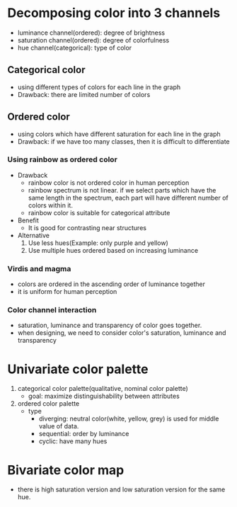 # Decomposing color into 3 channels
* luminance channel(ordered): degree of brightness
* saturation channel(ordered): degree of colorfulness
* hue channel(categorical): type of color

## Categorical color
* using different types of colors for each line in the graph
* Drawback: there are limited number of colors

## Ordered color
* using colors which have different saturation for each line in the graph
* Drawback: if we have too many classes, then it is difficult to differentiate

### Using rainbow as ordered color
* Drawback
    * rainbow color is not ordered color in human perception
    * rainbow spectrum is not linear. if we select parts which have the same length in the spectrum, each part will have different number of colors within it.
    * rainbow color is suitable for categorical attribute
* Benefit
    * It is good for contrasting near structures
* Alternative
    1. Use less hues(Example: only purple and yellow)
    1. Use multiple hues ordered based on increasing luminance

### Virdis and magma
* colors are ordered in the ascending order of luminance together
* it is uniform for human perception

### Color channel interaction
* saturation, luminance and transparency of color goes together.
* when designing, we need to consider color's saturation, luminance and transparency

# Univariate color palette
1. categorical color palette(qualitative, nominal color palette)
    * goal: maximize distinguishability between attributes
1. ordered color palette
    * type
        * diverging: neutral color(white, yellow, grey) is used for middle value of data.
        * sequential: order by luminance
        * cyclic: have many hues

# Bivariate color map
* there is high saturation version and low saturation version for the same hue.